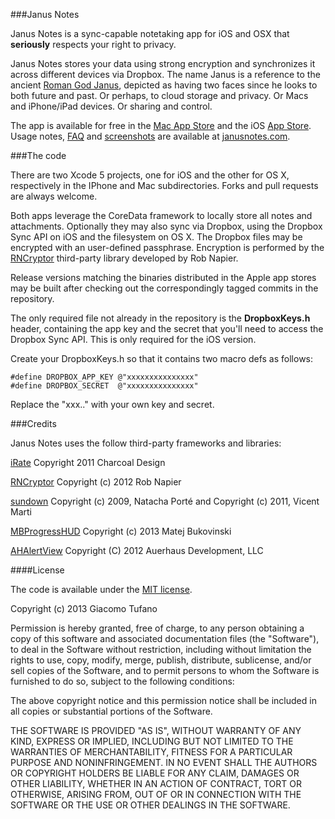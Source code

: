 ###Janus Notes

Janus Notes is a sync-capable notetaking app for iOS and OSX that
**seriously** respects your right to privacy.

 Janus Notes stores your data using strong encryption and synchronizes it
across different devices via Dropbox.  The name Janus is a reference to the ancient [Roman God Janus](https://en.wikipedia.org/wiki/Janus), depicted as having two faces since he looks to both future and past. Or perhaps, to cloud
storage and privacy. Or Macs and iPhone/iPad devices. Or sharing and control.

The app is available for free in the
[Mac App Store](http://itunes.apple.com/app/id651141191) and the iOS
[App Store](http://itunes.apple.com/app/id651150600). Usage notes,
[FAQ](http://www.janusnotes.com/faq.html) and
[screenshots](http://www.janusnotes.com/screenshots.html) are available at
[janusnotes.com](http://www.janusnotes.com).

###The code

There are two Xcode 5 projects, one for iOS and the other for OS X,
respectively in the IPhone and Mac subdirectories. Forks and pull requests are
always welcome.

Both apps leverage the CoreData framework to locally store all notes and
attachments.  Optionally they may also sync via Dropbox, using the Dropbox Sync API on iOS and the filesystem on OS X. The Dropbox files may be encrypted with an user-defined passphrase. Encryption is performed by the
[RNCryptor](https://github.com/rnapier/RNCryptor) third-party library
developed by Rob Napier.

Release versions matching the binaries distributed in the Apple app stores may
be built after checking out the correspondingly tagged commits in the
repository.

The only required file not already in the repository is the **DropboxKeys.h**
header, containing the app key and the secret that you'll need to access the
Dropbox Sync API.  This is only required for the iOS version.

Create your DropboxKeys.h so that it contains two macro defs as follows:

	#define DROPBOX_APP_KEY @"xxxxxxxxxxxxxxx"
	#define DROPBOX_SECRET  @"xxxxxxxxxxxxxxx"

Replace the "xxx.." with your own key and secret.

###Credits

Janus Notes uses the follow third-party frameworks and libraries:

[iRate](https://github.com/nicklockwood/iRate) Copyright 2011 Charcoal Design

[RNCryptor](https://github.com/rnapier/RNCryptor) Copyright (c) 2012 Rob Napier

[sundown](https://github.com/vmg/sundown) Copyright (c) 2009, Natacha Porté and Copyright (c) 2011, Vicent Marti

[MBProgressHUD](https://github.com/jdg/MBProgressHUD) Copyright (c) 2013 Matej Bukovinski

[AHAlertView](https://github.com/warrenm/AHAlertView) Copyright (C) 2012 Auerhaus Development, LLC

####License

The code is available under the [MIT license](http://opensource.org/licenses/MIT).

Copyright (c) 2013 Giacomo Tufano

Permission is hereby granted, free of charge, to any person obtaining a copy
of this software and associated documentation files (the "Software"), to deal
in the Software without restriction, including without limitation the rights
to use, copy, modify, merge, publish, distribute, sublicense, and/or sell
copies of the Software, and to permit persons to whom the Software is
furnished to do so, subject to the following conditions:

The above copyright notice and this permission notice shall be included in
all copies or substantial portions of the Software.

THE SOFTWARE IS PROVIDED "AS IS", WITHOUT WARRANTY OF ANY KIND, EXPRESS OR
IMPLIED, INCLUDING BUT NOT LIMITED TO THE WARRANTIES OF MERCHANTABILITY,
FITNESS FOR A PARTICULAR PURPOSE AND NONINFRINGEMENT. IN NO EVENT SHALL THE
AUTHORS OR COPYRIGHT HOLDERS BE LIABLE FOR ANY CLAIM, DAMAGES OR OTHER
LIABILITY, WHETHER IN AN ACTION OF CONTRACT, TORT OR OTHERWISE, ARISING FROM,
OUT OF OR IN CONNECTION WITH THE SOFTWARE OR THE USE OR OTHER DEALINGS IN
THE SOFTWARE.
